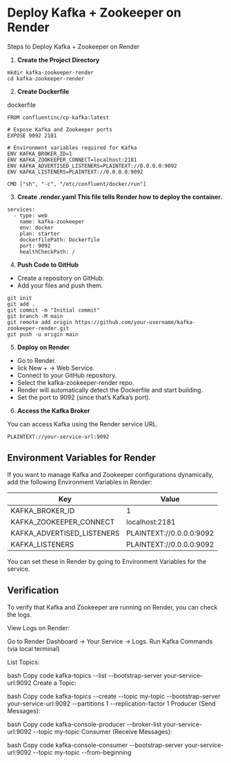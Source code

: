 
# Deploy Kafka + Zookeeper on Render

Steps to Deploy Kafka + Zookeeper on Render
1. **Create the Project Directory**

```
mkdir kafka-zookeeper-render
cd kafka-zookeeper-render
```

2. **Create Dockerfile**

dockerfile
```
FROM confluentinc/cp-kafka:latest

# Expose Kafka and Zookeeper ports
EXPOSE 9092 2181

# Environment variables required for Kafka
ENV KAFKA_BROKER_ID=1
ENV KAFKA_ZOOKEEPER_CONNECT=localhost:2181
ENV KAFKA_ADVERTISED_LISTENERS=PLAINTEXT://0.0.0.0:9092
ENV KAFKA_LISTENERS=PLAINTEXT://0.0.0.0:9092

CMD ["sh", "-c", "/etc/confluent/docker/run"] 
```
3. **Create .render.yaml This file tells Render how to deploy the container.**
```
services:
  - type: web
    name: kafka-zookeeper
    env: docker
    plan: starter
    dockerfilePath: Dockerfile
    port: 9092
    healthCheckPath: /
```
4. **Push Code to GitHub**

  * Create a repository on GitHub.
  * Add your files and push them.
```
git init
git add .
git commit -m "Initial commit"
git branch -M main
git remote add origin https://github.com/your-username/kafka-zookeeper-render.git
git push -u origin main
```
5. **Deploy on Render**

* Go to Render.
* lick New + → Web Service.
* Connect to your GitHub repository.
* Select the kafka-zookeeper-render repo.
* Render will automatically detect the Dockerfile and start building.
* Set the port to 9092 (since that’s Kafka’s port).

6. **Access the Kafka Broker**

You can access Kafka using the Render service URL.
```
PLAINTEXT://your-service-url:9092
```
## Environment Variables for Render
If you want to manage Kafka and Zookeeper configurations dynamically, add the following Environment Variables in Render:

| Key | Value |
|---|---|
| KAFKA_BROKER_ID | 1 |
| KAFKA_ZOOKEEPER_CONNECT | localhost:2181 |
| KAFKA_ADVERTISED_LISTENERS | PLAINTEXT://0.0.0.0:9092 |
| KAFKA_LISTENERS | PLAINTEXT://0.0.0.0:9092 |


You can set these in Render by going to Environment Variables for the service.

## Verification
To verify that Kafka and Zookeeper are running on Render, you can check the logs.

View Logs on Render:

Go to Render Dashboard → Your Service → Logs.
Run Kafka Commands (via local terminal)

List Topics:

bash
Copy code
kafka-topics --list --bootstrap-server your-service-url:9092
Create a Topic:

bash
Copy code
kafka-topics --create --topic my-topic --bootstrap-server your-service-url:9092 --partitions 1 --replication-factor 1
Producer (Send Messages):

bash
Copy code
kafka-console-producer --broker-list your-service-url:9092 --topic my-topic
Consumer (Receive Messages):

bash
Copy code
kafka-console-consumer --bootstrap-server your-service-url:9092 --topic my-topic --from-beginning
